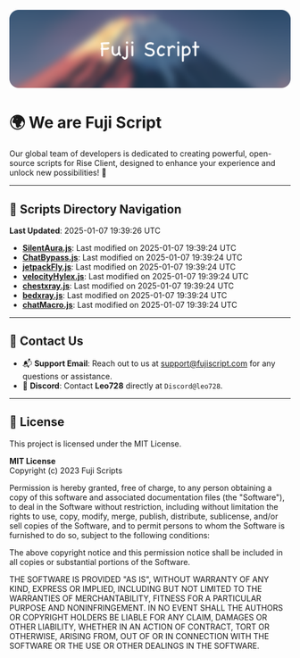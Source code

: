 ![Banner](.github/b.webp)

# 🌍 **We are Fuji Script**

Our global team of developers is dedicated to creating powerful, open-source scripts for Rise Client, designed to enhance your experience and unlock new possibilities! 🌟

---
<!-- SCRIPTS_NAVIGATION_START -->
## 📂 **Scripts Directory Navigation**

**Last Updated**: 2025-01-07 19:39:26 UTC

- **[SilentAura.js](scripts/SilentAura.js)**: Last modified on 2025-01-07 19:39:24 UTC
- **[ChatBypass.js](scripts/ChatBypass.js)**: Last modified on 2025-01-07 19:39:24 UTC
- **[jetpackFly.js](scripts/jetpackFly.js)**: Last modified on 2025-01-07 19:39:24 UTC
- **[velocityHylex.js](scripts/velocityHylex.js)**: Last modified on 2025-01-07 19:39:24 UTC
- **[chestxray.js](scripts/chestxray.js)**: Last modified on 2025-01-07 19:39:24 UTC
- **[bedxray.js](scripts/bedxray.js)**: Last modified on 2025-01-07 19:39:24 UTC
- **[chatMacro.js](scripts/chatMacro.js)**: Last modified on 2025-01-07 19:39:24 UTC

<!-- SCRIPTS_NAVIGATION_END -->

---

## 💬 **Contact Us**  
- 📬 **Support Email**: Reach out to us at [support@fujiscript.com](mailto:support@fujiscript.com) for any questions or assistance.  
- 💬 **Discord**: Contact **Leo728** directly at `Discord@leo728`.

---

## 📜 **License**

This project is licensed under the MIT License.  

**MIT License**  
Copyright (c) 2023 Fuji Scripts  

Permission is hereby granted, free of charge, to any person obtaining a copy of this software and associated documentation files (the "Software"), to deal in the Software without restriction, including without limitation the rights to use, copy, modify, merge, publish, distribute, sublicense, and/or sell copies of the Software, and to permit persons to whom the Software is furnished to do so, subject to the following conditions:  

The above copyright notice and this permission notice shall be included in all copies or substantial portions of the Software.  

THE SOFTWARE IS PROVIDED "AS IS", WITHOUT WARRANTY OF ANY KIND, EXPRESS OR IMPLIED, INCLUDING BUT NOT LIMITED TO THE WARRANTIES OF MERCHANTABILITY, FITNESS FOR A PARTICULAR PURPOSE AND NONINFRINGEMENT. IN NO EVENT SHALL THE AUTHORS OR COPYRIGHT HOLDERS BE LIABLE FOR ANY CLAIM, DAMAGES OR OTHER LIABILITY, WHETHER IN AN ACTION OF CONTRACT, TORT OR OTHERWISE, ARISING FROM, OUT OF OR IN CONNECTION WITH THE SOFTWARE OR THE USE OR OTHER DEALINGS IN THE SOFTWARE.  
